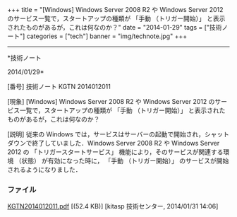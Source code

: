 ﻿+++
title = "[Windows] Windows Server 2008 R2 や Windows Server 2012 のサービス一覧で，スタートアップの種類が 「手動 （トリガー開始）」 と表示されたものがあるが，これは何なのか？"
date = "2014-01-29"
tags = ["技術ノート"]
categories = ["tech"]
banner = "img/technote.jpg"
+++

-----------------------------------------------------------------------------------------------------------------------------

*技術ノート

2014/01/29*


[番号]
技術ノート KGTN 2014012011

[現象]
[Windows] Windows Server 2008 R2 や Windows Server 2012
のサービス一覧で，スタートアップの種類が 「手動 （トリガー開始）」
と表示されたものがあるが，これは何なのか？

[説明]
従来の Windows
では，サービスはサーバーの起動で開始され，シャットダウンで終了していました．Windows
Server 2008 R2 や Windows Server 2012 の 「トリガースタートサービス」
機能により，そのサービスが関連する環境 （状態） が有効になった時に，
「手動 （トリガー開始）」 のサービスが開始されるようになりました．


### ファイル

 
 


[KGTN2014012011.pdf](http://techreport.kitasp.net/attachments/download/1528/KGTN2014012011.pdf)
 [(52.4 KB)] [kitasp 技術センター, 2014/01/31
14:06]


 


 

